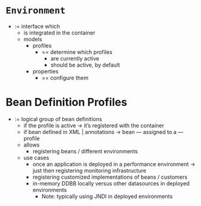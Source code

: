 # `Environment`
* := interface which
  * is integrated in the container
  * models
    * profiles
      * == determine which profiles
        * are currently active
        * should be active, by default
    * properties
      * == configure them

# Bean Definition Profiles
* := logical group of bean definitions
  * if the profile is active → it’s registered with the container
  * if bean defined in XML | annotations → bean — assigned to a — profile
  * allows
    * registering beans / different environments
  * use cases
    * once an application is deployed in a performance environment → just then registering monitoring infrastructure
    * registering customized implementations of beans / customers
    * in-memory DDBB locally versus other datasources in deployed environments
      * Note: typically using JNDI in deployed environments
